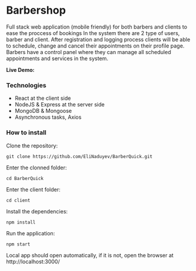 # Barbershop
Full stack web application (mobile friendly) for both barbers and clients to ease the proccess of bookings
In the system there are 2 type of users, barber and client.
After registration and logging process clients will be able to schedule, change and cancel their appointments on their profile page. 
Barbers have a control panel where they can manage all scheduled appointments and services in the system.
<br/>

**Live Demo:** 


### Technologies
* React at the client side
* NodeJS & Express at the server side
* MongoDB & Mongoose
* Asynchronous tasks, Axios

### How to install
Clone the repository:
```
git clone https://github.com/EliNaduyev/BarberQuick.git
```
Enter the clonned folder:
```
cd BarberQuick
```
Enter the client folder:
```
cd client
```
Install the dependencies:
```
npm install
```
Run the application:
```
npm start
```
Local app should open automatically, if it is not, open the browser at http://localhost:3000/
